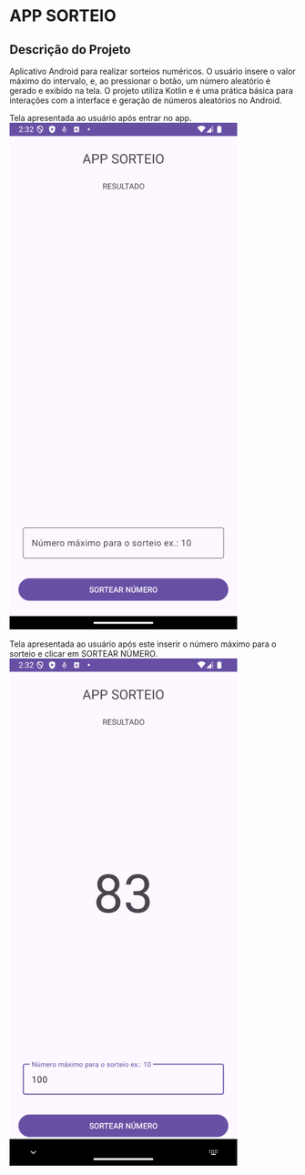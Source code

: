 # APP SORTEIO

## Descrição do Projeto
Aplicativo Android para realizar sorteios numéricos. O usuário insere o valor máximo do intervalo, e, ao pressionar o botão, um número aleatório é gerado e exibido na tela. O projeto utiliza Kotlin e é uma prática básica para interações com a interface e geração de números aleatórios no Android. <br>

Tela apresentada ao usuário após entrar no app.<br>
<img src="images/tela_inicial.png" width="400"> <br>

Tela apresentada ao usuário após este inserir o número máximo para o sorteio e clicar em SORTEAR NÚMERO.<br>
<img src="images/tela_do_sorteio.png" width="400">